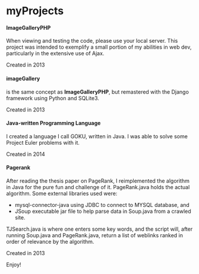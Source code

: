 myProjects
==========

<h4>ImageGalleryPHP</h4>  When viewing and testing the code, please use your local server.  This project was intended to exemplify a small portion of my abilities in web dev, particularly in the extensive use of Ajax. <br><p>Created in 2013</p>
  
<h4>imageGallery</h4> is the same concept as <strong>ImageGalleryPHP</strong>, but remastered with the Django framework using Python and SQLite3. <br><p>Created in 2013</p>
  
<h4>Java-written Programming Language</h4> I created a language I call GOKU, written in Java.  I was able to solve some Project Euler problems with it. <br><p>Created in 2014</p>

<h4>Pagerank</h4> After reading the thesis paper on PageRank, I reimplemented the algorithm in Java for the pure fun and challenge of it.  PageRank.java holds the actual algorithm.  Some external libraries used were:
   <ul>
      <li>mysql-connector-java using JDBC to connect to MYSQL database, and</li>
      <li>JSoup executable jar file to help parse data in Soup.java from a crawled site.</li>
   </ul>
   TJSearch.java is where one enters some key words, and the script will, after running Soup.java and PageRank.java, return a list of weblinks ranked in order of relevance by the algorithm.
<br><p>Created in 2013</p>
  
Enjoy!
